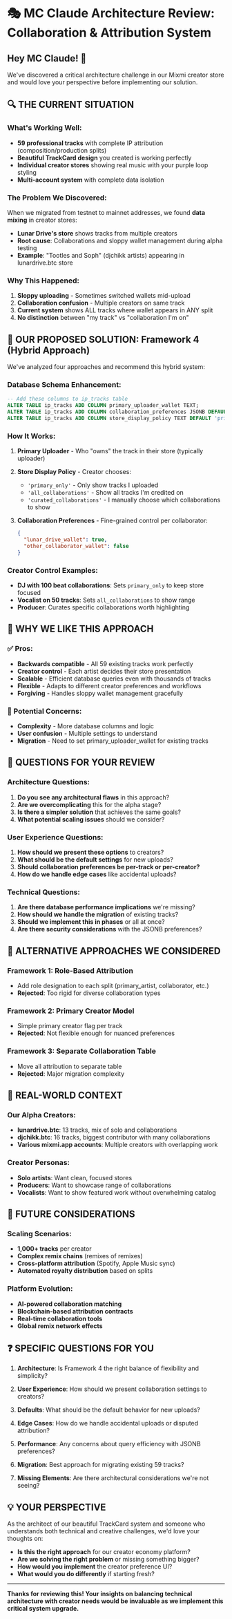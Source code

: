 # 🎭 **MC Claude Architecture Review: Collaboration & Attribution System**

## **Hey MC Claude! 👋**

We've discovered a critical architecture challenge in our Mixmi creator store and would love your perspective before implementing our solution.

## **🔍 THE CURRENT SITUATION**

### **What's Working Well:**
- **59 professional tracks** with complete IP attribution (composition/production splits)
- **Beautiful TrackCard design** you created is working perfectly
- **Individual creator stores** showing real music with your purple loop styling
- **Multi-account system** with complete data isolation

### **The Problem We Discovered:**
When we migrated from testnet to mainnet addresses, we found **data mixing** in creator stores:
- **Lunar Drive's store** shows tracks from multiple creators
- **Root cause**: Collaborations and sloppy wallet management during alpha testing
- **Example**: "Tootles and Soph" (djchikk artists) appearing in lunardrive.btc store

### **Why This Happened:**
1. **Sloppy uploading** - Sometimes switched wallets mid-upload
2. **Collaboration confusion** - Multiple creators on same track
3. **Current system** shows ALL tracks where wallet appears in ANY split
4. **No distinction** between "my track" vs "collaboration I'm on"

## **🎯 OUR PROPOSED SOLUTION: Framework 4 (Hybrid Approach)**

We've analyzed four approaches and recommend this hybrid system:

### **Database Schema Enhancement:**
```sql
-- Add these columns to ip_tracks table
ALTER TABLE ip_tracks ADD COLUMN primary_uploader_wallet TEXT;
ALTER TABLE ip_tracks ADD COLUMN collaboration_preferences JSONB DEFAULT '{}';
ALTER TABLE ip_tracks ADD COLUMN store_display_policy TEXT DEFAULT 'primary_only';
```

### **How It Works:**
1. **Primary Uploader** - Who "owns" the track in their store (typically uploader)
2. **Store Display Policy** - Creator chooses:
   - `'primary_only'` - Only show tracks I uploaded
   - `'all_collaborations'` - Show all tracks I'm credited on
   - `'curated_collaborations'` - I manually choose which collaborations to show

3. **Collaboration Preferences** - Fine-grained control per collaborator:
   ```json
   {
     "lunar_drive_wallet": true,
     "other_collaborator_wallet": false
   }
   ```

### **Creator Control Examples:**
- **DJ with 100 beat collaborations**: Sets `primary_only` to keep store focused
- **Vocalist on 50 tracks**: Sets `all_collaborations` to show range
- **Producer**: Curates specific collaborations worth highlighting

## **🚀 WHY WE LIKE THIS APPROACH**

### **✅ Pros:**
- **Backwards compatible** - All 59 existing tracks work perfectly
- **Creator control** - Each artist decides their store presentation
- **Scalable** - Efficient database queries even with thousands of tracks
- **Flexible** - Adapts to different creator preferences and workflows
- **Forgiving** - Handles sloppy wallet management gracefully

### **🤔 Potential Concerns:**
- **Complexity** - More database columns and logic
- **User confusion** - Multiple settings to understand
- **Migration** - Need to set primary_uploader_wallet for existing tracks

## **💭 QUESTIONS FOR YOUR REVIEW**

### **Architecture Questions:**
1. **Do you see any architectural flaws** in this approach?
2. **Are we overcomplicating** this for the alpha stage?
3. **Is there a simpler solution** that achieves the same goals?
4. **What potential scaling issues** should we consider?

### **User Experience Questions:**
1. **How should we present these options** to creators?
2. **What should be the default settings** for new uploads?
3. **Should collaboration preferences be per-track or per-creator?**
4. **How do we handle edge cases** like accidental uploads?

### **Technical Questions:**
1. **Are there database performance implications** we're missing?
2. **How should we handle the migration** of existing tracks?
3. **Should we implement this in phases** or all at once?
4. **Are there security considerations** with the JSONB preferences?

## **🌟 ALTERNATIVE APPROACHES WE CONSIDERED**

### **Framework 1: Role-Based Attribution**
- Add role designation to each split (primary_artist, collaborator, etc.)
- **Rejected**: Too rigid for diverse collaboration types

### **Framework 2: Primary Creator Model**
- Simple primary creator flag per track
- **Rejected**: Not flexible enough for nuanced preferences

### **Framework 3: Separate Collaboration Table**
- Move all attribution to separate table
- **Rejected**: Major migration complexity

## **🎵 REAL-WORLD CONTEXT**

### **Our Alpha Creators:**
- **lunardrive.btc**: 13 tracks, mix of solo and collaborations
- **djchikk.btc**: 16 tracks, biggest contributor with many collaborations
- **Various mixmi.app accounts**: Multiple creators with overlapping work

### **Creator Personas:**
- **Solo artists**: Want clean, focused stores
- **Producers**: Want to showcase range of collaborations
- **Vocalists**: Want to show featured work without overwhelming catalog

## **🔮 FUTURE CONSIDERATIONS**

### **Scaling Scenarios:**
- **1,000+ tracks** per creator
- **Complex remix chains** (remixes of remixes)
- **Cross-platform attribution** (Spotify, Apple Music sync)
- **Automated royalty distribution** based on splits

### **Platform Evolution:**
- **AI-powered collaboration matching**
- **Blockchain-based attribution contracts**
- **Real-time collaboration tools**
- **Global remix network effects**

## **❓ SPECIFIC QUESTIONS FOR YOU**

1. **Architecture**: Is Framework 4 the right balance of flexibility and simplicity?

2. **User Experience**: How should we present collaboration settings to creators?

3. **Defaults**: What should be the default behavior for new uploads?

4. **Edge Cases**: How do we handle accidental uploads or disputed attribution?

5. **Performance**: Any concerns about query efficiency with JSONB preferences?

6. **Migration**: Best approach for migrating existing 59 tracks?

7. **Missing Elements**: Are there architectural considerations we're not seeing?

## **💡 YOUR PERSPECTIVE**

As the architect of our beautiful TrackCard system and someone who understands both technical and creative challenges, we'd love your thoughts on:

- **Is this the right approach** for our creator economy platform?
- **Are we solving the right problem** or missing something bigger?
- **How would you implement** the creator preference UI?
- **What would you do differently** if starting fresh?

---

**Thanks for reviewing this! Your insights on balancing technical architecture with creator needs would be invaluable as we implement this critical system upgrade.** 